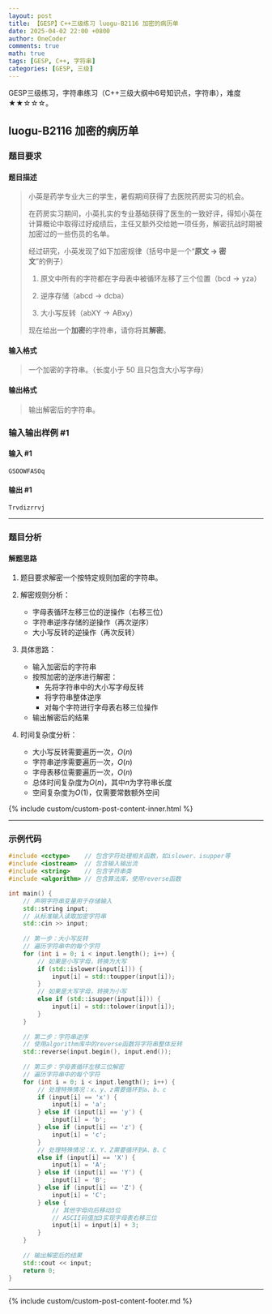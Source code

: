 ```yaml
---
layout: post
title: 【GESP】C++三级练习 luogu-B2116 加密的病历单
date: 2025-04-02 22:00 +0800
author: OneCoder
comments: true
math: true
tags: [GESP, C++, 字符串]
categories: [GESP, 三级]
---
```

GESP三级练习，字符串练习（C++三级大纲中6号知识点，字符串），难度★★☆☆☆。

<!--more-->

## luogu-B2116 加密的病历单

### 题目要求

#### 题目描述

>小英是药学专业大三的学生，暑假期间获得了去医院药房实习的机会。
>
>在药房实习期间，小英扎实的专业基础获得了医生的一致好评，得知小英在计算概论中取得过好成绩后，主任又额外交给她一项任务，解密抗战时期被加密过的一些伤员的名单。
>
>经过研究，小英发现了如下加密规律（括号中是一个“**原文 → 密文**”的例子）
>
>1. 原文中所有的字符都在字母表中被循环左移了三个位置（$\text{bcd} \to \text{yza}$）
>
>2. 逆序存储（$\text{abcd} \to \text{dcba}$）
>
>3. 大小写反转（$\text{abXY} \to \text{ABxy}$）
>
>现在给出一个**加密**的字符串，请你将其**解密**。

#### 输入格式

>一个加密的字符串。（长度小于 $50$ 且只包含大小写字母）

#### 输出格式

>输出解密后的字符串。

### 输入输出样例 #1

#### 输入 #1

```console
GSOOWFASOq
```

#### 输出 #1

```console
Trvdizrrvj
```

---

### 题目分析

#### 解题思路

1. 题目要求解密一个按特定规则加密的字符串。

2. 解密规则分析：
   - 字母表循环左移三位的逆操作（右移三位）
   - 字符串逆序存储的逆操作（再次逆序）
   - 大小写反转的逆操作（再次反转）

3. 具体思路：
   - 输入加密后的字符串
   - 按照加密的逆序进行解密：
     - 先将字符串中的大小写字母反转
     - 将字符串整体逆序
     - 对每个字符进行字母表右移三位操作
   - 输出解密后的结果

4. 时间复杂度分析：
   - 大小写反转需要遍历一次，$O(n)$
   - 字符串逆序需要遍历一次，$O(n)$
   - 字母表移位需要遍历一次，$O(n)$
   - 总体时间复杂度为$O(n)$，其中$n$为字符串长度
   - 空间复杂度为$O(1)$，仅需要常数额外空间

{% include custom/custom-post-content-inner.html %}

---

### 示例代码

```cpp
#include <cctype>    // 包含字符处理相关函数，如islower、isupper等
#include <iostream>  // 包含输入输出流
#include <string>    // 包含字符串类
#include <algorithm> // 包含算法库，使用reverse函数

int main() {
    // 声明字符串变量用于存储输入
    std::string input;
    // 从标准输入读取加密字符串
    std::cin >> input;
    
    // 第一步：大小写反转
    // 遍历字符串中的每个字符
    for (int i = 0; i < input.length(); i++) {
        // 如果是小写字母，转换为大写
        if (std::islower(input[i])) {
            input[i] = std::toupper(input[i]);
        } 
        // 如果是大写字母，转换为小写
        else if (std::isupper(input[i])) {
            input[i] = std::tolower(input[i]);
        }
    }
    
    // 第二步：字符串逆序
    // 使用algorithm库中的reverse函数将字符串整体反转
    std::reverse(input.begin(), input.end());
    
    // 第三步：字母表循环左移三位解密
    // 遍历字符串中的每个字符
    for (int i = 0; i < input.length(); i++) {
        // 处理特殊情况：x、y、z需要循环到a、b、c
        if (input[i] == 'x') {
            input[i] = 'a';
        } else if (input[i] == 'y') {
            input[i] = 'b';
        } else if (input[i] == 'z') {
            input[i] = 'c';
        } 
        // 处理特殊情况：X、Y、Z需要循环到A、B、C
        else if (input[i] == 'X') {
            input[i] = 'A';
        } else if (input[i] == 'Y') {
            input[i] = 'B';
        } else if (input[i] == 'Z') {
            input[i] = 'C';
        } else {
            // 其他字母向后移动3位
            // ASCII码值加3实现字母表右移三位
            input[i] = input[i] + 3;
        }
    }
    
    // 输出解密后的结果
    std::cout << input;
    return 0;
}
```

---

{% include custom/custom-post-content-footer.md %}

